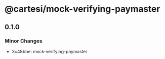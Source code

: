 # @cartesi/mock-verifying-paymaster

## 0.1.0

### Minor Changes

-   3c48bbe: mock-verifying-paymaster
